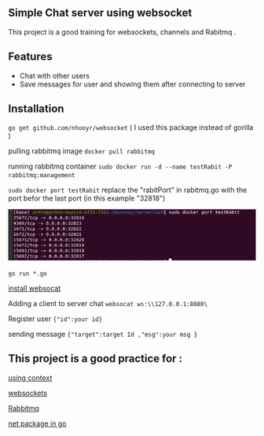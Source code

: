 ## Simple Chat server using websocket

This project is a good training for websockets, channels and Rabitmq .

## Features 

* Chat with other users 
* Save messages for user and showing them after connecting to server 

## Installation
`go get github.com/nhooyr/websocket` ( I used this package instead of gorilla )

pulling rabbitmq image `docker pull rabbitmq`

running rabbitmq container `sudo docker run -d --name testRabit -P rabbitmq:management`

`sudo docker port testRabit` replace the "rabitPort" in rabitmq.go with the port befor the last port (in this example "32818")

![Output](port.png)

`go run *.go`

[install websocat](https://github.com/vi/websocat) 

Adding a client to server chat `websocat ws:\\127.0.0.1:8080\`

Register user `{"id":your id}`

sending message `{"target":target Id ,"msg":your msg }`

## This project is a good practice for : 

[using context](https://blog.golang.org/context)

[websockets](https://github.com/nhooyr/websocket)

[Rabbitmq](https://www.rabbitmq.com/)

[net package in go](https://golang.org/pkg/net/)









